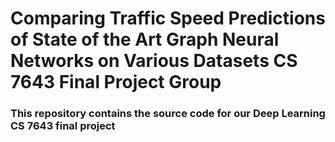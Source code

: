 # Comparing Traffic Speed Predictions of State of the Art Graph Neural Networks on Various Datasets CS 7643 Final Project Group

### This repository contains the source code for our Deep Learning CS 7643 final project